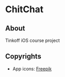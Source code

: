 #  ChitChat

## About

Tinkoff iOS course project

## Copyrights

- App icons: [Freepik](www.freepik.com)
